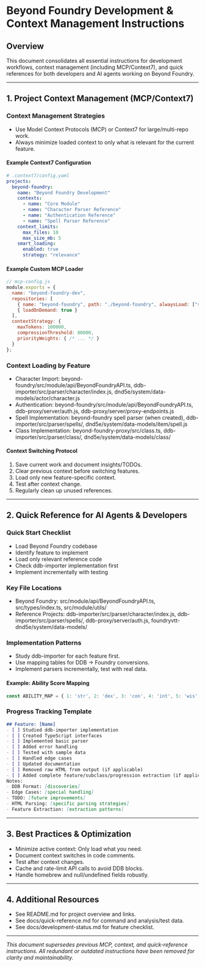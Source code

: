 # Beyond Foundry Development & Context Management Instructions

## Overview
This document consolidates all essential instructions for development workflows, context management (including MCP/Context7), and quick references for both developers and AI agents working on Beyond Foundry.

---

## 1. Project Context Management (MCP/Context7)

### Context Management Strategies
- Use Model Context Protocols (MCP) or Context7 for large/multi-repo work.
- Always minimize loaded context to only what is relevant for the current feature.

#### Example Context7 Configuration
```yaml
# .context7/config.yaml
projects:
  beyond-foundry:
    name: "Beyond Foundry Development"
    contexts:
      - name: "Core Module"
      - name: "Character Parser Reference"
      - name: "Authentication Reference"
      - name: "Spell Parser Reference"
    context_limits:
      max_files: 10
      max_size_mb: 5
    smart_loading:
      enabled: true
      strategy: "relevance"
```

#### Example Custom MCP Loader
```javascript
// mcp-config.js
module.exports = {
  name: "beyond-foundry-dev",
  repositories: [
    { name: "beyond-foundry", path: "./beyond-foundry", alwaysLoad: ["src/module/api/BeyondFoundryAPI.ts", "src/types/index.ts"] },
    { loadOnDemand: true }
  ],
  contextStrategy: {
    maxTokens: 100000,
    compressionThreshold: 80000,
    priorityWeights: { /* ... */ }
  }
};
```

### Context Loading by Feature
- Character Import: beyond-foundry/src/module/api/BeyondFoundryAPI.ts, ddb-importer/src/parser/character/index.js, dnd5e/system/data-models/actor/character.js
- Authentication: beyond-foundry/src/module/api/BeyondFoundryAPI.ts, ddb-proxy/server/auth.js, ddb-proxy/server/proxy-endpoints.js
- Spell Implementation: beyond-foundry spell parser (when created), ddb-importer/src/parser/spells/, dnd5e/system/data-models/item/spell.js
- Class Implementation: beyond-foundry-proxy/src/class.ts, ddb-importer/src/parser/class/, dnd5e/system/data-models/class/

#### Context Switching Protocol
1. Save current work and document insights/TODOs.
2. Clear previous context before switching features.
3. Load only new feature-specific context.
4. Test after context change.
5. Regularly clean up unused references.

---

## 2. Quick Reference for AI Agents & Developers

### Quick Start Checklist
- Load Beyond Foundry codebase
- Identify feature to implement
- Load only relevant reference code
- Check ddb-importer implementation first
- Implement incrementally with testing

### Key File Locations
- Beyond Foundry: src/module/api/BeyondFoundryAPI.ts, src/types/index.ts, src/module/utils/
- Reference Projects: ddb-importer/src/parser/character/index.js, ddb-importer/src/parser/spells/, ddb-proxy/server/auth.js, foundryvtt-dnd5e/system/data-models/

### Implementation Patterns
- Study ddb-importer for each feature first.
- Use mapping tables for DDB → Foundry conversions.
- Implement parsers incrementally, test with real data.

#### Example: Ability Score Mapping
```js
const ABILITY_MAP = { 1: 'str', 2: 'dex', 3: 'con', 4: 'int', 5: 'wis', 6: 'cha' };
```

### Progress Tracking Template
```markdown
## Feature: [Name]
- [ ] Studied ddb-importer implementation
- [ ] Created TypeScript interfaces
- [ ] Implemented basic parser
- [ ] Added error handling
- [ ] Tested with sample data
- [ ] Handled edge cases
- [ ] Updated documentation
- [ ] Removed raw HTML from output (if applicable)
- [ ] Added complete feature/subclass/progression extraction (if applicable)
Notes:
- DDB Format: [discoveries]
- Edge Cases: [special handling]
- TODO: [future improvements]
- HTML Parsing: [specific parsing strategies]
- Feature Extraction: [extraction patterns]
```

---

## 3. Best Practices & Optimization
- Minimize active context: Only load what you need.
- Document context switches in code comments.
- Test after context changes.
- Cache and rate-limit API calls to avoid DDB blocks.
- Handle homebrew and null/undefined fields robustly.

---

## 4. Additional Resources
- See README.md for project overview and links.
- See docs/quick-reference.md for command and analysis/test data.
- See docs/development-status.md for feature checklist.

---

*This document supersedes previous MCP, context, and quick-reference instructions. All redundant or outdated instructions have been removed for clarity and maintainability.*
